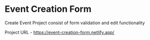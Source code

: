 # Event Creation Form

Create Event Project consist of form validation and edit functionality

Project URL -  https://event-creation-form.netlify.app/

